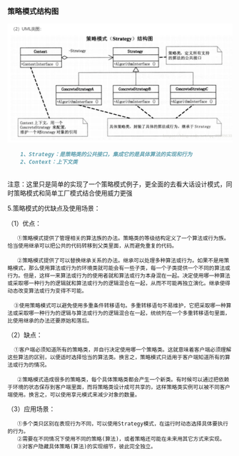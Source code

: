 ### 策略模式结构图
![Image text](tupian.png)
```markdown
    1、Strategy：是策略类的公共接口，集成它的是具体算法的实现和行为
    2、Context：上下文类
    
```
注意：这里只是简单的实现了一个策略模式例子，更全面的去看大话设计模式，同时策略模式和简单工厂模式结合使用威力更强
        
5.策略模式的优缺点及使用场景：

（1）优点：

       ①策略模式提供了管理相关的算法族的办法。策略类的等级结构定义了一个算法或行为族。恰当使用继承可以把公共的代码转移到父类里面，从而避免重复的代码。

       ②策略模式提供了可以替换继承关系的办法。继承可以处理多种算法或行为。如果不是用策略模式，那么使用算法或行为的环境类就可能会有一些子类，每一个子类提供一个不同的算法或行为。但是，这样一来算法或行为的使用者就和算法或行为本身混在一起。决定使用哪一种算法或采取哪一种行为的逻辑就和算法或行为的逻辑混合在一起，从而不可能再独立演化。继承使得动态改变算法或行为变得不可能。

      ③使用策略模式可以避免使用多重条件转移语句。多重转移语句不易维护，它把采取哪一种算法或采取哪一种行为的逻辑与算法或行为的逻辑混合在一起，统统列在一个多重转移语句里面，比使用继承的办法还要原始和落后。



（2）缺点：

      ①客户端必须知道所有的策略类，并自行决定使用哪一个策略类。这就意味着客户端必须理解这些算法的区别，以便适时选择恰当的算法类。换言之，策略模式只适用于客户端知道所有的算法或行为的情况。

       ②策略模式造成很多的策略类，每个具体策略类都会产生一个新类。有时候可以通过把依赖于环境的状态保存到客户端里面，而将策略类设计成可共享的，这样策略类实例可以被不同客户端使用。换言之，可以使用享元模式来减少对象的数量。



（3）应用场景：

       ①多个类只区别在表现行为不同，可以使用Strategy模式，在运行时动态选择具体要执行的行为。
       ②需要在不同情况下使用不同的策略(算法)，或者策略还可能在未来用其它方式来实现。
       ③对客户隐藏具体策略(算法)的实现细节，彼此完全独立。
